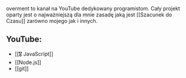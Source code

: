 overment to kanał na YouTube dedykowany programistom. Cały projekt oparty jest o najważniejszą dla mnie zasadę jaką jest [[Szacunek do Czasu]] zarówno mojego jak i innych. 

## YouTube:
- [[🎖️ JavaScript]]
- [[Node.js]]
- [[git]]